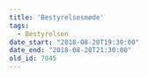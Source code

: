 ```yaml
---
title: 'Bestyrelsesmøde'
tags:
  - Bestyrelsen
date_start: "2018-08-20T19:30:00"
date_end: "2018-08-20T21:30:00"
old_id: 7045
---
```

